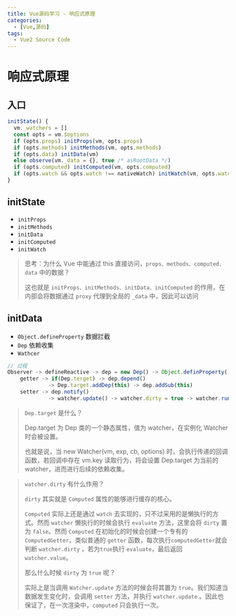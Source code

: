 ```yaml
---
title: Vue源码学习 - 响应式原理
categories:
  - [Vue,源码]
tags: 
  - Vue2 Source Code
---
```


# 响应式原理

## 入口

```js
initState() {
  vm._watchers = []
  const opts = vm.$options
  if (opts.props) initProps(vm, opts.props)
  if (opts.methods) initMethods(vm, opts.methods)
  if (opts.data) initData(vm)
  else observe(vm._data = {}, true /* asRootData */)
  if (opts.computed) initComputed(vm, opts.computed)
  if (opts.watch && opts.watch !== nativeWatch) initWatch(vm, opts.watch)
}
```

## initState

- `initProps`
- `initMethods`
- `initData`
- `initComputed`
- `initWatch`

> 思考：为什么 Vue 中能通过 this 直接访问，`props、methods、computed、data` 中的数据？
>
> 这也就是 `initProps、initMethods、initData、initComputed` 的作用，在内部会将数据通过 `proxy` 代理到全局的 `_data` 中，因此可以访问

## initData

- `Object.defineProperty` 数据拦截
- `Dep` 依赖收集
- `Wathcer` 

```js
// 过程
Observer -> defineReactive -> dep = new Dep() -> Object.definProperty() -> getter、setter
	getter -> if(Dep.terget) -> dep.depend() 
    		 -> Dep.target.addDep(this) -> dep.addSub(this)
	setter -> dep.notify() 
    		 -> watcher.update() -> watcher.dirty = true -> watcher.run() -> watcher.get()
```

> `Dep.target` 是什么？
>
> Dep.target 为 Dep 类的一个静态属性，值为 watcher，在实例化 Watcher 时会被设置。
>
> 也就是说，当 new Watcher(vm, exp, cb, options) 时，会执行传递的回调函数，若回调中存在 vm.key 读取行为，将会设置 Dep.target 为当前的 watcher，进而进行后续的依赖收集。

> `watcher.dirty` 有什么作用？
>
> `dirty` 其实就是 `Computed` 属性的能够进行缓存的核心。
>
> `Computed` 实际上还是通过 `watch` 去实现的，只不过采用的是懒执行的方式。然而 `watcher` 懒执行的时候会执行 `evaluate` 方法，这里会将 `dirty` 置为 `false`。然而 `Computed` 在初始化的时候会创建一个专有的 `ComputedGetter`，类似普通的 `getter` 函数，每次执行`computedGetter`就会判断 `watcher.dirty` ，若为`true`执行 `evaluate`，最后返回 `watcher.value`。
>
> 那么什么时候 `dirty` 为 `true` 呢？
>
> 实际上是当调用 `Watcher.update` 方法的时候会将其置为 `true`。我们知道当数据发生变化时，会调用 `setter` 方法，并执行 `watcher.update` 。因此也保证了，在一次渲染中，`computed` 只会执行一次。